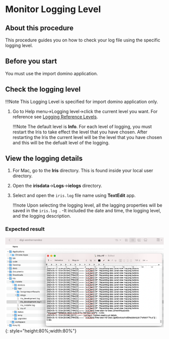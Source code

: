 # Monitor Logging Level

## About this procedure
This procedure guides you on how to check your log file using the specific logging level.


## Before you start
 You must use the import domino application.


## Check the logging level

!!!Note
    This Logging Level is specified for import domino application only.

1. Go to Help menu&rarr;Logging level&rarr;click the current level you want. For reference see [Logging Reference Levels](../references/reflogginglevels.md).

    !!!Note
    The default level is **Info**. For each level of logging, you must restart the Iris to take effect the level that you have chosen. After restarting the Iris the current level will be the level that you have chosen and this will be the defualt level of the logging.

## View the logging details

1. For Mac, go to the **Iris** directory. This is found inside your local user directory. 
2. Open the **irisdata**&rarr;**Logs**&rarr;**ielogs** directory.
3. Select and open the `iris.log` file name using **TextEdit** app.

    !!!note
        Upon selecting the logging level, all the lagging properties will be saved in the `iris.log `.
        -It included the date and time, the logging level, and the logging description.

### Expected result
![](../assets/images/dilogging.png){: style="height:80%;width:80%"}


